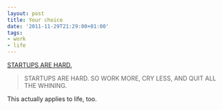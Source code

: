 ```yaml
---
layout: post
title: Your choice
date: '2011-11-29T21:29:00+01:00'
tags:
- work
- life
---
```

[STARTUPS ARE HARD.](http://uncrunched.com/2011/11/27/startups-are-hard-so-work-more-cry-less-and-quit-all-the-whining/)

>STARTUPS ARE HARD. SO WORK MORE, CRY LESS, AND QUIT ALL THE WHINING.

This actually applies to life, too.
